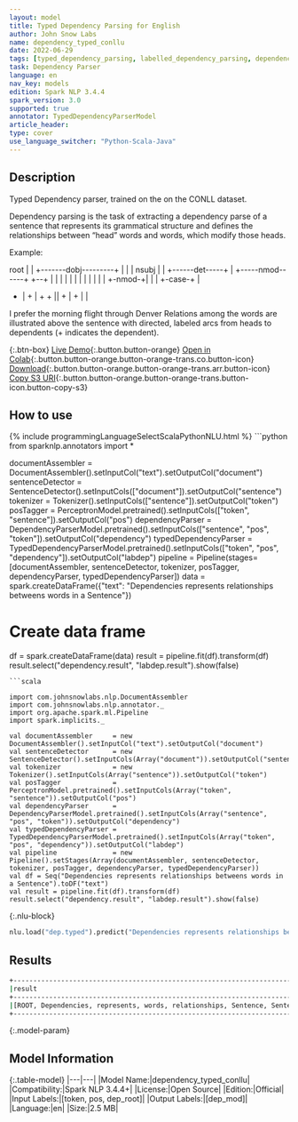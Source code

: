 ```yaml
---
layout: model
title: Typed Dependency Parsing for English
author: John Snow Labs
name: dependency_typed_conllu
date: 2022-06-29
tags: [typed_dependency_parsing, labelled_dependency_parsing, dependency_parsing, en, open_source]
task: Dependency Parser
language: en
nav_key: models
edition: Spark NLP 3.4.4
spark_version: 3.0
supported: true
annotator: TypedDependencyParserModel
article_header:
type: cover
use_language_switcher: "Python-Scala-Java"
---
```


## Description

Typed Dependency parser, trained on the on the CONLL dataset. 

Dependency parsing is the task of extracting a dependency parse of a sentence that represents its grammatical structure and defines the relationships between “head” words and words, which modify those heads.

Example:

root
|
| +-------dobj---------+
| |                    |
nsubj | |   +------det-----+ | +-----nmod------+
+--+  | |   |              | | |               |
|  |  | |   |      +-nmod-+| | |      +-case-+ |
+  |  + |   +      +      || + |      +      | |


I  prefer  the  morning   flight  through  Denver
Relations among the words are illustrated above the sentence with directed, labeled arcs from heads to dependents (+ indicates the dependent).

{:.btn-box}
[Live Demo](https://demo.johnsnowlabs.com/public/GRAMMAR_EN/){:.button.button-orange}
[Open in Colab](https://colab.research.google.com/github/JohnSnowLabs/spark-nlp-workshop/blob/master/tutorials/streamlit_notebooks/GRAMMAR_EN.ipynb){:.button.button-orange.button-orange-trans.co.button-icon}
[Download](https://s3.amazonaws.com/auxdata.johnsnowlabs.com/public/models/dependency_typed_conllu_en_3.0.0_3.0_1616862441841.zip){:.button.button-orange.button-orange-trans.arr.button-icon}
[Copy S3 URI](s3://auxdata.johnsnowlabs.com/public/models/dependency_typed_conllu_en_3.0.0_3.0_1616862441841.zip){:.button.button-orange.button-orange-trans.button-icon.button-copy-s3}

## How to use



<div class="tabs-box" markdown="1">
{% include programmingLanguageSelectScalaPythonNLU.html %}
```python
from sparknlp.annotators import *

documentAssembler     = DocumentAssembler().setInputCol("text").setOutputCol("document")
sentenceDetector      = SentenceDetector().setInputCols(["document"]).setOutputCol("sentence")
tokenizer             = Tokenizer().setInputCols(["sentence"]).setOutputCol("token")
posTagger             = PerceptronModel.pretrained().setInputCols(["token", "sentence"]).setOutputCol("pos")
dependencyParser      = DependencyParserModel.pretrained().setInputCols(["sentence", "pos", "token"]).setOutputCol("dependency")
typedDependencyParser = TypedDependencyParserModel.pretrained().setInputCols(["token", "pos", "dependency"]).setOutputCol("labdep")
pipeline = Pipeline(stages=[documentAssembler, sentenceDetector, tokenizer, posTagger, dependencyParser, typedDependencyParser])
data = spark.createDataFrame({"text": "Dependencies represents relationships betweens words in a Sentence"})
# Create data frame
df = spark.createDataFrame(data)
result = pipeline.fit(df).transform(df)
result.select("dependency.result", "labdep.result").show(false)


```
```scala

import com.johnsnowlabs.nlp.DocumentAssembler
import com.johnsnowlabs.nlp.annotator._
import org.apache.spark.ml.Pipeline
import spark.implicits._

val documentAssembler     = new DocumentAssembler().setInputCol("text").setOutputCol("document")
val sentenceDetector      = new SentenceDetector().setInputCols(Array("document")).setOutputCol("sentence")
val tokenizer             = new Tokenizer().setInputCols(Array("sentence")).setOutputCol("token")
val posTagger             = PerceptronModel.pretrained().setInputCols(Array("token", "sentence")).setOutputCol("pos")
val dependencyParser      = DependencyParserModel.pretrained().setInputCols(Array("sentence", "pos", "token")).setOutputCol("dependency")
val typedDependencyParser = TypedDependencyParserModel.pretrained().setInputCols(Array("token", "pos", "dependency")).setOutputCol("labdep")
val pipeline              = new Pipeline().setStages(Array(documentAssembler, sentenceDetector, tokenizer, posTagger, dependencyParser, typedDependencyParser))
val df = Seq("Dependencies represents relationships betweens words in a Sentence").toDF("text")
val result = pipeline.fit(df).transform(df)
result.select("dependency.result", "labdep.result").show(false)

```

{:.nlu-block}
```python
nlu.load("dep.typed").predict("Dependencies represents relationships betweens words in a Sentence")
```
</div>

## Results

```bash
+---------------------------------------------------------------------------------+--------------------------------------------------------+
|result                                                                           |result                                                  |
+---------------------------------------------------------------------------------+--------------------------------------------------------+
|[ROOT, Dependencies, represents, words, relationships, Sentence, Sentence, words]|[root, parataxis, nsubj, amod, nsubj, case, nsubj, flat]|
+---------------------------------------------------------------------------------+--------------------------------------------------------+

```

{:.model-param}
## Model Information

{:.table-model}
|---|---|
|Model Name:|dependency_typed_conllu|
|Compatibility:|Spark NLP 3.4.4+|
|License:|Open Source|
|Edition:|Official|
|Input Labels:|[token, pos, dep_root]|
|Output Labels:|[dep_mod]|
|Language:|en|
|Size:|2.5 MB|

